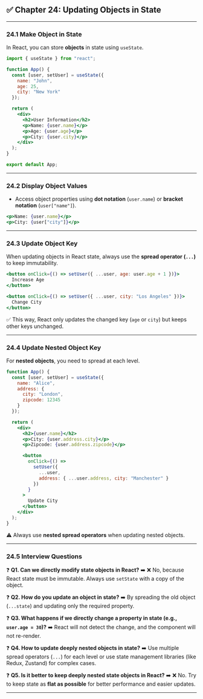 ## ✅ Chapter 24: Updating Objects in State

---

### 24.1 Make Object in State

In React, you can store **objects** in state using `useState`.

```jsx
import { useState } from "react";

function App() {
  const [user, setUser] = useState({
    name: "John",
    age: 25,
    city: "New York"
  });

  return (
    <div>
      <h2>User Information</h2>
      <p>Name: {user.name}</p>
      <p>Age: {user.age}</p>
      <p>City: {user.city}</p>
    </div>
  );
}

export default App;
```

---

### 24.2 Display Object Values

* Access object properties using **dot notation** (`user.name`) or **bracket notation** (`user["name"]`).

```jsx
<p>Name: {user.name}</p>
<p>City: {user["city"]}</p>
```

---

### 24.3 Update Object Key

When updating objects in React state, always use the **spread operator (`...`)** to keep immutability.

```jsx
<button onClick={() => setUser({ ...user, age: user.age + 1 })}>
  Increase Age
</button>

<button onClick={() => setUser({ ...user, city: "Los Angeles" })}>
  Change City
</button>
```

✅ This way, React only updates the changed key (`age` or `city`) but keeps other keys unchanged.

---

### 24.4 Update Nested Object Key

For **nested objects**, you need to spread at each level.

```jsx
function App() {
  const [user, setUser] = useState({
    name: "Alice",
    address: {
      city: "London",
      zipcode: 12345
    }
  });

  return (
    <div>
      <h2>{user.name}</h2>
      <p>City: {user.address.city}</p>
      <p>Zipcode: {user.address.zipcode}</p>

      <button
        onClick={() =>
          setUser({
            ...user,
            address: { ...user.address, city: "Manchester" }
          })
        }
      >
        Update City
      </button>
    </div>
  );
}
```

⚠️ Always use **nested spread operators** when updating nested objects.

---

### 24.5 Interview Questions

❓ **Q1. Can we directly modify state objects in React?**
➡️ ❌ No, because React state must be immutable. Always use `setState` with a copy of the object.

❓ **Q2. How do you update an object in state?**
➡️ By spreading the old object (`...state`) and updating only the required property.

❓ **Q3. What happens if we directly change a property in state (e.g., `user.age = 30`)?**
➡️ React will not detect the change, and the component will not re-render.

❓ **Q4. How to update deeply nested objects in state?**
➡️ Use multiple spread operators (`...`) for each level or use state management libraries (like Redux, Zustand) for complex cases.

❓ **Q5. Is it better to keep deeply nested state objects in React?**
➡️ ❌ No. Try to keep state as **flat as possible** for better performance and easier updates.

---